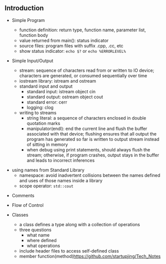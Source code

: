 ## Introduction

+ Simple Program
  - function definition: return type, function name, parameter list, function body
  - value returned from main(): status indicator
  - source files: program files with suffix .cpp, .cc, etc
  - show status indicator: `echo $?` or `echo %ERRORLEVEL%`

+ Simple Input/Output
  - stream: sequence of characters read from or written to IO device; characters are generated, or consumed sequentially over time
  - iostream library: istream and ostream
  - standard input and output
    + standard input: istream object cin
    + standard output: ostream object cout
    + standard error: cerr
    + logging: clog
  - writing to streams
    + string literal: a sequence of characters enclosed in double quotation marks
    + manipulator(endl): end the current line and flush the buffer associated with that device; flushing ensures that all output the program has generated so far is written to output stream instead of sitting in memory
    + when debug using print statements, should always flush the stream; otherwise, if program crashes, output stays in the buffer and leads to incorrect inferences
 - using names from Standard Library
    + namespace: avoid inadvertent collisions between the names defined and uses of those names inside a library
    + scope operator: `std::cout`

+ Comments
 
+ Flow of Control

+ Classes
  - a class defines a type along with a collection of operations
  - three questions
    + what name
    + where defined
    + what operations
  - include header files to access self-defined class
  - member function(method)https://github.com/startupjing/Tech_Notes

